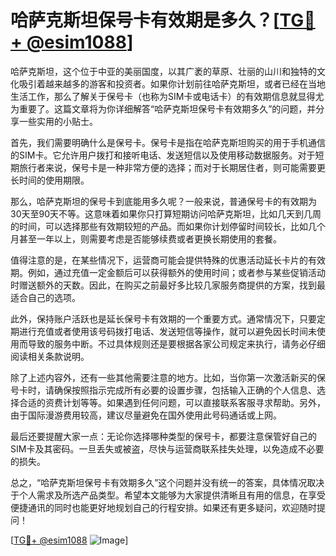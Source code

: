 # 哈萨克斯坦保号卡有效期是多久？[[TG💪+ @esim1088](https://t.me/s/esim1088)]

哈萨克斯坦，这个位于中亚的美丽国度，以其广袤的草原、壮丽的山川和独特的文化吸引着越来越多的游客和投资者。如果你计划前往哈萨克斯坦，或者已经在当地生活工作，那么了解关于保号卡（也称为SIM卡或电话卡）的有效期信息就显得尤为重要了。这篇文章将为你详细解答“哈萨克斯坦保号卡有效期多久”的问题，并分享一些实用的小贴士。

首先，我们需要明确什么是保号卡。保号卡是指在哈萨克斯坦购买的用于手机通信的SIM卡。它允许用户拨打和接听电话、发送短信以及使用移动数据服务。对于短期旅行者来说，保号卡是一种非常方便的选择；而对于长期居住者，则可能需要更长时间的使用期限。

那么，哈萨克斯坦的保号卡到底能用多久呢？一般来说，普通保号卡的有效期为30天至90天不等。这意味着如果你只打算短期访问哈萨克斯坦，比如几天到几周的时间，可以选择那些有效期较短的产品。而如果你计划停留时间较长，比如几个月甚至一年以上，则需要考虑是否能够续费或者更换长期使用的套餐。

值得注意的是，在某些情况下，运营商可能会提供特殊的优惠活动延长卡片的有效期。例如，通过充值一定金额后可以获得额外的使用时间；或者参与某些促销活动时赠送额外的天数。因此，在购买之前最好多比较几家服务商提供的方案，找到最适合自己的选项。

此外，保持账户活跃也是延长保号卡有效期的一个重要方式。通常情况下，只要定期进行充值或者使用该号码拨打电话、发送短信等操作，就可以避免因长时间未使用而导致的服务中断。不过具体规则还是要根据各家公司规定来执行，请务必仔细阅读相关条款说明。

除了上述内容外，还有一些其他需要注意的地方。比如，当你第一次激活新买的保号卡时，请确保按照指示完成所有必要的设置步骤，包括输入正确的个人信息、选择合适的资费计划等等。如果遇到任何问题，可以直接联系客服寻求帮助。另外，由于国际漫游费用较高，建议尽量避免在国外使用此号码通话或上网。

最后还要提醒大家一点：无论你选择哪种类型的保号卡，都要注意保管好自己的SIM卡及其密码。一旦丢失或被盗，尽快与运营商联系挂失处理，以免造成不必要的损失。

总之，“哈萨克斯坦保号卡有效期多久”这个问题并没有统一的答案，具体情况取决于个人需求及所选产品类型。希望本文能够为大家提供清晰且有用的信息，在享受便捷通讯的同时也能更好地规划自己的行程安排。如果还有更多疑问，欢迎随时提问！

[[TG💪+ @esim1088](https://t.me/s/esim1088) ![Image](https://i.postimg.cc/4NQfJmqS/Snipaste-2025-05-13-00-14-12.png)]